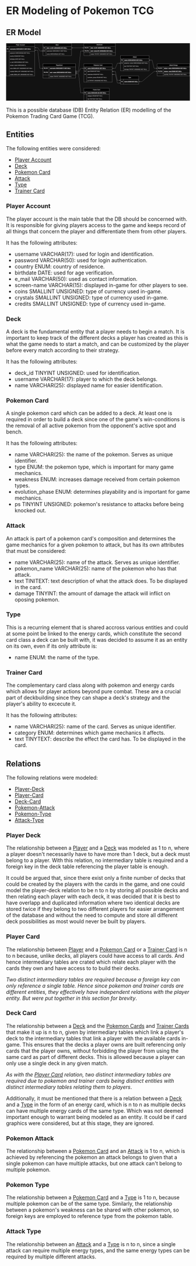# ER Modeling of Pokemon TCG

## ER Model

![ER-Model Image](./Pokemon-TCG-ER.drawio.png)

This is a possible database (DB) Entity Relation (ER) modelling of the Pokemon 
Trading Card Game (TCG).

## Entities

The following entities were considered:

- [Player Account](#Player-Account)
- [Deck](#Deck)
- [Pokemon Card](#Pokemon-Card)
- [Attack](#Attack)
- [Type](#Type)
- [Trainer Card](#Trainer-Card)

### Player Account

The player account is the main table that the DB should be concerned with. 
It is responsible for giving players access to the game and keeps record of 
all things that concern the player and differentiate them from other players.

It has the following attributes:

- username VARCHAR(17): used for login and identification.
- password VARCHAR(50): used for login authentication.
- country ENUM: country of residence.
- birthdate DATE: used for age verification.
- e\_mail VARCHAR(50): used as contact information.
- screen-name VARCHAR(15): displayed in-game for other players to see.
- coins SMALLINT UNSIGNED: type of currency used in-game.
- crystals SMALLINT UNSIGNED: type of currency used in-game.
- credits SMALLINT UNSIGNED: type of currency used in-game.

### Deck

A deck is the fundamental entity that a player needs to begin a match. It is 
important to keep track of the different decks a player has created as this is 
what the game needs to start a match, and can be customized by the player 
before every match according to their strategy.

It has the following attributes:

- deck\_id  TINYINT UNSIGNED: used for identification.
- username VARCHAR(17): player to which the deck belongs.
- name VARCHAR(25): displayed name for easier identification.

### Pokemon Card

A single pokemon card which can be added to a deck. At least one is required 
in order to build a deck since one of the game's win-conditions is the 
removal of all active pokemon from the opponent's active spot and bench.

It has the following attributes:

- name VARCHAR(25): the name of the pokemon. Serves as unique identifier.
- type ENUM: the pokemon type, which is important for many game mechanics.
- weakness ENUM: increases damage received from certain pokemon types.
- evolution\_phase ENUM: determines playability and is important for game 
    mechanics.
- ps TINYINT UNSIGNED: pokemon's resistance to attacks before being knocked 
    out.

### Attack

An attack is part of a pokemon card's composition and determines the game 
mechanics for a given pokemon to attack, but has its own attributes that must 
be considered:

- name VARCHAR(25): name of the attack. Serves as unique identifier.
- pokemon\_name VARCHAR(25): name of the pokemon who has that attack.
- text TINITEXT: text description of what the attack does. To be displayed in 
    the card.
- damage TINYINT: the amount of damage the attack will inflict on oposing 
    pokemon.

### Type

This is a recurring element that is shared accross various entities and could 
at some point be linked to the energy cards, which constitute the second card 
class a deck can be built with, it was decided to assume it as an entity on 
its own, even if its only attribute is:

- name ENUM: the name of the type.

### Trainer Card

The complementary card class along with pokemon and energy cards which allows 
for player actions beyond pure combat. These are a crucial part of 
deckbuilding since they can shape a deck's strategy and the player's ability 
to excecute it.

It has the following attributes:

- name VARCHAR(25): name of the card. Serves as unique identifier.
- category ENUM: determines which game mechanics it affects.
- text TINYTEXT: describe the effect the card has. To be displayed in the card.

## Relations

The following relations were modeled:

- [Player-Deck](#Player-Deck)
- [Player-Card](#Player-Card)
- [Deck-Card](#Deck-Card)
- [Pokemon-Attack](#Pokemon-Attack)
- [Pokemon-Type](#Pokemon-Type)
- [Attack-Type](#Attack-Type)

### Player Deck

The relationship between a [Player](#Player-Account) and a [Deck](#Deck) was 
modeled as 1 to n, where a player doesn't necessarily have to have more than 1 
deck, but a deck must belong to a player. With this relation, no intermediary 
table is required and a foreign key in the deck table referencing the player 
table is enough.

It could be argued that, since there exist only a finite number of decks that 
could be created by the players with the cards in the game, and one could 
model the player-deck relation to be n to n by storing all possible decks and 
then relating each player with each deck, it was decided that it is best to 
have overlapp and duplicated information where two identical decks are stored 
twice if they belong to two different players for easier arrangement of the 
database and without the need to compute and store all different deck 
possibilities as most would never be built by players.

### Player Card

The relationship between [Player](#Player-Account) and a 
[Pokemon Card](#Pokemon-Card) or a [Trainer Card](#Trainer-Card) is n to n 
because, unlike decks, all players could have access to all cards. And hence 
intermediary tables are crated which relate each player with the cards they 
own and have access to to build their decks. 

*Two distinct intermediary tables are required because a foreign key can only 
reference a single table. Hence since pokemon and trainer cards are different 
entities, they effectively have independent relations with the player entity. 
But were put together in this section for brevity*.

### Deck Card

The relationship between a [Deck](#Deck) and the 
[Pokemon Cards](#Pokemon-Card) and [Trainer Cards](#Trainer-Card) that make it 
up is n to n, given by intermediary tables which link a player's deck to 
the intermediary tables that link a player with the available cards in-game. 
This ensures that the decks a player owns are built referencing only cards 
that the player owns, without forbidding the player from using the same card 
as part of different decks. This is allowed because a player can only use a 
single deck in any given match.

*As with the [Player Card](#Player-Card) relation, two distinct intermediary 
tables are required due to pokemon and trainer cards being distinct 
entities with distinct intermediary tables relating them to players*.

Additionally, it must be mentioned that there is a relation between a 
[Deck](#Deck) and a [Type](#Type) in the form of an energy card, which is 
n to n as multiple decks can have multiple energy cards of the same type. 
Which was not deemed important enough to warrant being modeled as an entity. 
It could be if card graphics were considered, but at this stage, they are 
ignored.

### Pokemon Attack

The relationship between a [Pokemon Card](#Pokemon-Card) and an 
[Attack](#Attack) is 1 to n, which is achieved by referencing the pokemon an 
attack belongs to given that a single pokemon can have multiple attacks, but 
one attack can't belong to multiple pokemon.

### Pokemon Type

The relationship between a [Pokemon Card](#Pokemon-Card) and a [Type](#Type) 
is 1 to n, because multiple pokemon can be of the same type. Similarly, 
the relationship between a pokemon's weakness can be shared with other 
pokemon, so foreign keys are employed to reference type from the pokemon table.

### Attack Type

The relationship between an [Attack](#Attack) and a [Type](#Type) is n to n, 
since a single attack can require multiple energy types, and the same energy 
types can be required by multiple different attacks.
